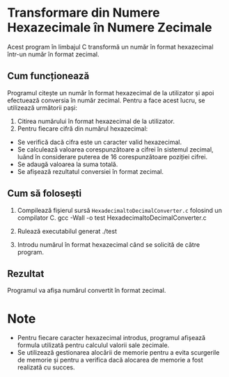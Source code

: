 # Transformare din Numere Hexazecimale în Numere Zecimale

Acest program în limbajul C transformă un număr în format hexazecimal într-un număr în format zecimal.

## Cum funcționează
Programul citește un număr în format hexazecimal de la utilizator și apoi efectuează conversia în număr zecimal. Pentru a face acest lucru, se utilizează următorii pași:

1. Citirea numărului în format hexazecimal de la utilizator.
2. Pentru fiecare cifră din numărul hexazecimal:
  * Se verifică dacă cifra este un caracter valid hexazecimal.
  * Se calculează valoarea corespunzătoare a cifrei în sistemul zecimal, luând în considerare puterea de 16 corespunzătoare poziției cifrei.
  * Se adaugă valoarea la suma totală.
  * Se afișează rezultatul conversiei în format zecimal.

## Cum să folosești
1. Compilează fișierul sursă `HexadecimaltoDecimalConverter.c` folosind un compilator C.
gcc -Wall -o test HexadecimaltoDecimalConverter.c

2. Rulează executabilul generat
./test

3. Introdu numărul în format hexazecimal când se solicită de către program.

## Rezultat
Programul va afișa numărul convertit în format zecimal.

# Note
* Pentru fiecare caracter hexazecimal introdus, programul afișează formula utilizată pentru calculul valorii sale zecimale.
* Se utilizează gestionarea alocării de memorie pentru a evita scurgerile de memorie și pentru a verifica dacă alocarea de memorie a fost realizată cu succes.
